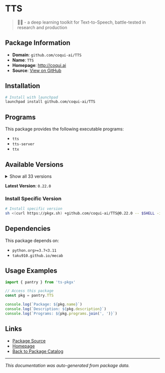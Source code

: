 # TTS

> 🐸💬 - a deep learning toolkit for Text-to-Speech, battle-tested in research and production

## Package Information

- **Domain**: `github.com/coqui-ai/TTS`
- **Name**: `TTS`
- **Homepage**: http://coqui.ai
- **Source**: [View on GitHub](https://github.com/pkgxdev/pantry/tree/main/projects/github.com/coqui-ai/TTS/package.yml)

## Installation

```bash
# Install with launchpad
launchpad install github.com/coqui-ai/TTS
```

## Programs

This package provides the following executable programs:

- `tts`
- `tts-server`
- `ttx`

## Available Versions

<details>
<summary>Show all 33 versions</summary>

- `0.22.0`, `0.21.3`, `0.21.2`, `0.21.1`, `0.21.0`
- `0.20.6`, `0.20.5`, `0.20.4`, `0.20.3`, `0.20.2`
- `0.20.1`, `0.20.0`, `0.19.1`, `0.19.0`, `0.18.2`
- `0.18.1`, `0.18.0`, `0.17.10`, `0.17.9`, `0.17.8`
- `0.17.7`, `0.17.6`, `0.17.5`, `0.17.4`, `0.17.3`
- `0.17.2`, `0.17.1`, `0.16.6`, `0.16.5`, `0.16.4`
- `0.16.3`, `0.16.2`, `0.14.0`

</details>

**Latest Version**: `0.22.0`

### Install Specific Version

```bash
# Install specific version
sh <(curl https://pkgx.sh) +github.com/coqui-ai/TTS@0.22.0 -- $SHELL -i
```

## Dependencies

This package depends on:

- `python.org>=3.7<3.11`
- `taku910.github.io/mecab`

## Usage Examples

```typescript
import { pantry } from 'ts-pkgx'

// Access this package
const pkg = pantry.TTS

console.log(`Package: ${pkg.name}`)
console.log(`Description: ${pkg.description}`)
console.log(`Programs: ${pkg.programs.join(', ')}`)
```

## Links

- [Package Source](https://github.com/pkgxdev/pantry/tree/main/projects/github.com/coqui-ai/TTS/package.yml)
- [Homepage](http://coqui.ai)
- [Back to Package Catalog](../../../package-catalog.md)

---

*This documentation was auto-generated from package data.*
